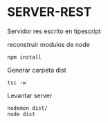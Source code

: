 # SERVER-REST

Servidor res escrito en tipescript

reconstruir modulos de node
```
npm install
```

Generar carpeta dist
```
tsc -w
```

Levantar server
```
nodemon dist/
node dist
```